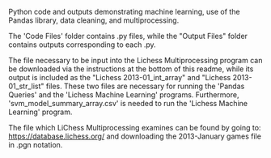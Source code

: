 Python code and outputs demonstrating machine learning, use of the Pandas library, data cleaning, and multiprocessing.

The 'Code Files' folder contains .py files, while the "Output Files" folder contains outputs corresponding to each .py.

The file necessary to be input into the Lichess Multiprocessing program can be downloaded via the instructions at the bottom of this readme, while its output is included as the "Lichess 2013-01_int_array" and "Lichess 2013-01_str_list" files. These two files are necessary for running the 'Pandas Queries' and the 'Lichess Machine Learning' programs. Furthermore, 'svm_model_summary_array.csv' is needed to run the 'Lichess Machine Learning' program.

The file which LiChess Multiprocessing examines can be found by going to: https://database.lichess.org/ and downloading the 2013-January games file in .pgn notation.
